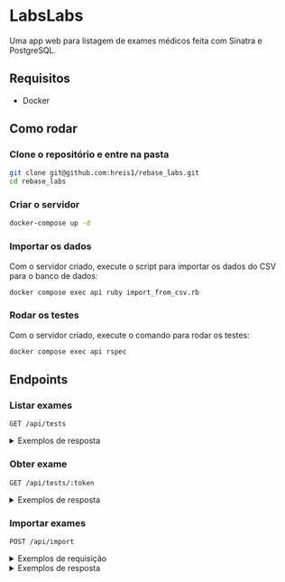 # LabsLabs
Uma app web para listagem de exames médicos feita com Sinatra e PostgreSQL.

## Requisitos
- Docker

## Como rodar
### Clone o repositório e entre na pasta
```bash
git clone git@github.com:hreis1/rebase_labs.git
cd rebase_labs
```

### Criar o servidor
```bash
docker-compose up -d
```

### Importar os dados
Com o servidor criado, execute o script para importar os dados do CSV para o banco de dados:
```bash
docker compose exec api ruby import_from_csv.rb
```

### Rodar os testes
Com o servidor criado, execute o comando para rodar os testes:
```bash
docker compose exec api rspec
```

## Endpoints
### Listar exames
```
GET /api/tests
```

<details>
<summary>Exemplos de resposta</summary>

### Com exames no banco de dados:

```json
[
  {
    "result_token": "IQCZ17",
    "result_date": "2021-08-05",
    "patient_name": "Emilly Batista Neto",
    "email": "emilly@email.com",
    "birthdate": "2001-03-11",
    "doctor": {
      "crm": "B000BJ20J4",
      "crm_state": "PI",
      "name": "Maria Luiza Pires"
    },
    "tests": [
      {
        "type": "hemácias",
        "limits": "45-52",
        "result": 97
      }
    ]
  },
  {
    "result_token": "0W9I67",
    "result_date": "2021-07-09",
    "patient_name": "Luan Oliveira",
    "email": "luan@email.com",
    "birthdate": "1990-01-01",
    "doctor": {
      "crm": "B000BJ20J4",
      "crm_state": "PI",
      "name": "Maria Luiza Pires"
    },
    "tests": [
      {
        "type": "eletrólitos",
        "limits": "2-68",
        "result": 61
      }
    ]
  }
]
```

HTTP Status: 200

### Sem exames no banco de dados:

```json
[]
```
HTTP Status: 200

</details>

### Obter exame
```
GET /api/tests/:token
```

<details>
<summary>Exemplos de resposta</summary>

### Com exame no banco de dados:

```json
{
  "result_token": "IQCZ17",
  "result_date": "2021-08-05",
  "patient_name": "Emilly Batista Neto",
  "email": "emilly@email.com",
  "birthdate": "2001-03-11",
  "doctor": {
    "crm": "B000BJ20J4",
    "crm_state": "PI",
    "name": "Maria Luiza Pires"
  },
  "tests": [
    {
      "type": "hemácias",
      "limits": "45-52",
      "result": 97
    }
  ]
}
```

HTTP Status: 200

### Sem exame no banco de dados:

```json
{
  "error": "Exam not found"
}
```

HTTP Status: 404

</details>

### Importar exames
```
POST /api/import
```

<details>
<summary>Exemplos de requisição</summary>

```http
POST /api/import HTTP/1.1
Content-Type: text/csv

cpf;nome paciente;email paciente;data nascimento paciente;endereço/rua paciente;cidade paciente;estado paciente;crm médico;crm médico estado;nome médico;email médico;token resultado exame;data exame;tipo exame;limites tipo exame;resultado tipo exame
048.973.170-88;Emilly Batista Neto;gerald.crona@ebert-quigley.com;2001-03-11;165 Rua Rafaela;Ituverava;Alagoas;B000BJ20J4;PI;Maria Luiza Pires;denna@wisozk.biz;IQCZ17;2021-08-05;hemácias;45-52;97
```

</details>

<details>
<summary>Exemplos de resposta</summary>

### Com sucesso:

```json
{
  "message": "Exams imported"
}
```

HTTP Status: 201

### Sem sucesso:

```json
{
  "error": "Invalid file"
}
```

HTTP Status: 400

</details>

